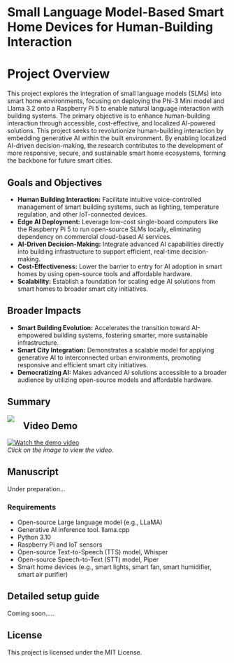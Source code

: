 # Small Language Model-Based Smart Home Devices for Human-Building Interaction

# Project Overview

This project explores the integration of small language models (SLMs) into smart home environments, focusing on deploying the Phi-3 Mini model and Llama 3.2 onto a Raspberry Pi 5 to enable natural language interaction with building systems. The primary objective is to enhance human-building interaction through accessible, cost-effective, and localized AI-powered solutions. This project seeks to revolutionize human-building interaction by embedding generative AI within the built environment. By enabling localized AI-driven decision-making, the research contributes to the development of more responsive, secure, and sustainable smart home ecosystems, forming the backbone for future smart cities.

## Goals and Objectives
- **Human Building Interaction:** Facilitate intuitive voice-controlled management of smart building systems, such as lighting, temperature regulation, and other IoT-connected devices.
- **Edge AI Deployment:** Leverage low-cost single-board computers like the Raspberry Pi 5 to run open-source SLMs locally, eliminating dependency on commercial cloud-based AI services.
- **AI-Driven Decision-Making:** Integrate advanced AI capabilities directly into building infrastructure to support efficient, real-time decision-making.
- **Cost-Effectiveness:** Lower the barrier to entry for AI adoption in smart homes by using open-source tools and affordable hardware.
- **Scalability:** Establish a foundation for scaling edge AI solutions from smart homes to broader smart city initiatives.
## Broader Impacts
- **Smart Building Evolution:** Accelerates the transition toward AI-empowered building systems, fostering smarter, more sustainable infrastructure.
- **Smart City Integration:** Demonstrates a scalable model for applying generative AI to interconnected urban environments, promoting responsive and efficient smart city initiatives.
- **Democratizing AI:** Makes advanced AI solutions accessible to a broader audience by utilizing open-source models and affordable hardware.



## Summary
<img src="/equipment.png" style="float: left; margin-right: 20px; max-width: 200px;">


## Video Demo
[![Watch the demo video](https://img.youtube.com/vi/9xEsGGWHDjI/0.jpg)](https://www.youtube.com/watch?v=9xEsGGWHDjI)  
*Click on the image to view the video.*

## Manuscript
Under preparation...

### Requirements
- Open-source Large language model (e.g., LLaMA)
- Generative AI inference tool. llama.cpp
- Python 3.10
- Raspberry Pi and IoT sensors
- Open-source Text-to-Speech (TTS) model, Whisper
- Open-source Speech-to-Text (STT) model, Piper
- Smart home devices (e.g., smart lights, smart fan, smart humidifier, smart air purifier)

## Detailed setup guide
Coming soon.....

## License
This project is licensed under the MIT License.
